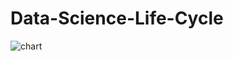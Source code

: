 # Data-Science-Life-Cycle


![chart](https://user-images.githubusercontent.com/128548730/232533169-c448d619-1c11-4e9b-9723-5e402c1c1f15.png)
